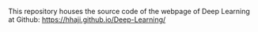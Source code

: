 This repository houses the source code of the webpage of Deep Learning at Github: 
https://hhaji.github.io/Deep-Learning/
